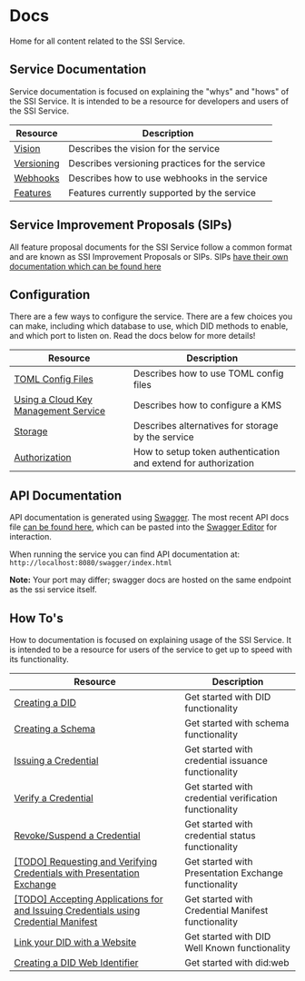 # Docs

Home for all content related to the SSI Service.

## Service Documentation

Service documentation is focused on explaining the "whys" and "hows" of the SSI Service. It is intended to be a
resource for developers and users of the SSI Service.

| Resource                                                                                     | Description                                       |
|----------------------------------------------------------------------------------------------|---------------------------------------------------|
| [Vision](https://github.com/cyware/ssi-service/blob/main/doc/service/vision.md)         | Describes the vision for the service              |
| [Versioning](https://github.com/cyware/ssi-service/blob/main/doc/service/versioning.md) | Describes versioning practices for the service    |
| [Webhooks](https://github.com/cyware/ssi-service/blob/main/doc/service/webhook.md)      | Describes how to use webhooks in the service      |
| [Features](https://github.com/cyware/ssi-service/blob/main/doc/service/features.md)     | Features currently supported by the service       |


## Service Improvement Proposals (SIPs)

All feature proposal documents for the SSI Service follow a common format and are known as SSI Improvement Proposals or
SIPs. SIPs [have their own documentation which can be found here](https://github.com/cyware/ssi-service/blob/main/doc/sip/README.md)

## Configuration

There are a few ways to configure the service. There are a few choices you can make, including which database to use,
which DID methods to enable, and which port to listen on. Read the docs below for more details!

| Resource                                                                                                   | Description                            |
|------------------------------------------------------------------------------------------------------------|----------------------------------------|
| [TOML Config Files](https://github.com/cyware/ssi-service/blob/main/doc/config/toml.md)                   | Describes how to use TOML config files |
| [Using a Cloud Key Management Service](https://github.com/cyware/ssi-service/blob/main/doc/config/kms.md) | Describes how to configure a KMS       |
| [Storage](https://github.com/cyware/ssi-service/blob/main/doc/config/storage.md)       | Describes alternatives for storage by the service |
| [Authorization](https://github.com/cyware/ssi-service/blob/main/doc/config/auth.md)     | How to setup token authentication and extend for authorization      |

## API Documentation

API documentation is generated using [Swagger](https://swagger.io/). The most recent API docs file [can be found here](./swagger.yaml), which can be pasted into the [Swagger Editor](https://editor.swagger.io/) for interaction.

When running the service you can find API documentation at: `http://localhost:8080/swagger/index.html`

**Note:** Your port may differ; swagger docs are hosted on the same endpoint as the ssi service itself.

## How To's

How to documentation is focused on explaining usage of the SSI Service. It is intended to be a resource for users of
the service to get up to speed with its functionality.

| Resource                                                                                                                                     | Description                                            |
|----------------------------------------------------------------------------------------------------------------------------------------------|--------------------------------------------------------|
| [Creating a DID](https://github.com/cyware/ssi-service/blob/main/doc/howto/credential.md)                                               | Get started with DID functionality                     |
| [Creating a Schema](https://github.com/cyware/ssi-service/blob/main/doc/howto/schema.md)                                                | Get started with schema functionality                  |
| [Issuing a Credential](https://github.com/cyware/ssi-service/blob/main/doc/howto/credential.md)                                         | Get started with credential issuance functionality     |
| [Verify a Credential](https://github.com/cyware/ssi-service/blob/main/doc/howto/verification.md)                                        | Get started with credential verification functionality |
| [Revoke/Suspend a Credential](https://github.com/cyware/ssi-service/blob/main/doc/howto/status.md)                                      | Get started with credential status functionality       |
| [[TODO] Requesting and Verifying Credentials with Presentation Exchange](https://github.com/cyware/ssi-service/issues/606)              | Get started with Presentation Exchange functionality   |
| [[TODO] Accepting Applications for and Issuing Credentials using Credential Manifest](https://github.com/cyware/ssi-service/issues/606) | Get started with Credential Manifest functionality     |
| [Link your DID with a Website](./howto/wellknown.md)                                                                                         | Get started with DID Well Known functionality          |
| [Creating a DID Web Identifier](./howto/didweb.md)                                                                                           | Get started with did:web                               |


